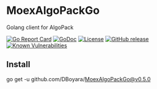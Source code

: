 # MoexAlgoPackGo
Golang client for AlgoPack

[![Go Report Card](https://goreportcard.com/badge/github.com/DBoyara/MoexAlgoPackGo)](https://goreportcard.com/report/github.com/DBoyara/MoexAlgoPackGo)
[![GoDoc](https://godoc.org/github.com/DBoyara/MoexAlgoPackGo?status.svg)](https://godoc.org/github.com/DBoyara/MoexAlgoPackGo)
[![License](https://img.shields.io/github/license/DBoyara/MoexAlgoPackGo)](https://github.com/DBoyara/MoexAlgoPackGo/blob/main/LICENSE)
[![GitHub release](https://img.shields.io/github/release/DBoyara/MoexAlgoPackGo.svg)](https://GitHub.com/DBoyara/MoexAlgoPackGo/releases/)
[![Known Vulnerabilities](https://snyk.io/test/github/DBoyara/MoexAlgoPackGo/badge.svg)](https://snyk.io/test/github/DBoyara/MoexAlgoPackGo)

## Install
go get -u github.com/DBoyara/MoexAlgoPackGo@v0.5.0

